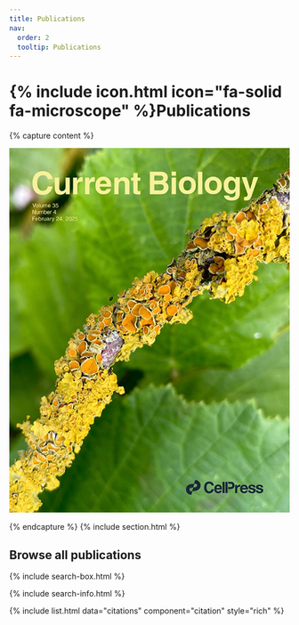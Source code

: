 ```yaml
---
title: Publications
nav:
  order: 2
  tooltip: Publications
---
```


# {% include icon.html icon="fa-solid fa-microscope" %}Publications

{% capture content %}

[![CurrBiol2025](images/papers/2025_currbio_cover.jpg)](https://doi.org/g843jk)

{% endcapture %}
{% include section.html %}

## Browse all publications

{% include search-box.html %}

{% include search-info.html %}

{% include list.html data="citations" component="citation" style="rich" %}
